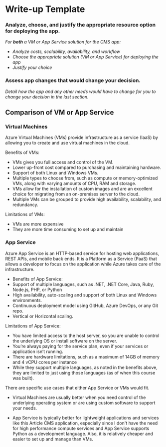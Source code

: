 # Write-up Template

### Analyze, choose, and justify the appropriate resource option for deploying the app.

*For **both** a VM or App Service solution for the CMS app:*
- *Analyze costs, scalability, availability, and workflow*
- *Choose the appropriate solution (VM or App Service) for deploying the app*
- *Justify your choice*

### Assess app changes that would change your decision.

*Detail how the app and any other needs would have to change for you to change your decision in the last section.* 

## Comparison of VM or App Service
### Virtual Machines
Azure Virtual Machines (VMs) provide infrastructure as a service (IaaS) by allowing you to create and use virtual machines in the cloud.

Benefits of VMs:
* VMs gives you full access and control of the VM.
* Lower up-front cost compared to purchasing and maintaining hardware.
* Support of both Linux and Windows VMs.
* Multiple types to choose from, such as compute or memory-optimized VMs, along with varying amounts of CPU, RAM and storage.
* VMs allow for the installation of custom images and are an excellent choice for migrating from an on-premises server to the cloud.
* Multiple VMs can be grouped to provide high availability, scalability, and redundancy.

Limitations of VMs:
* VMs are more expensive
* They are more time consuming to set up and maintain

### App Service
Azure App Service is an HTTP-based service for hosting web applications, REST APIs, and mobile back ends. It is a Platform as a Service (PaaS) that allows a developer to focus on the application while Azure takes care of the infrastructure.
* Benefits of App Service:
* Support of multiple languages, such as .NET, .NET Core, Java, Ruby, Node.js, PHP, or Python
* High availability, auto-scaling and support of both Linux and Windows environments.
* Continuous deployment model using GitHub, Azure DevOps, or any Git repo.
* Vertical or Horizontal scaling. 

Limitations of App Service:
* You have limited access to the host server, so you are unable to control the underlying OS or install software on the server.
* You’re always paying for the service plan, even if your services or application isn’t running.
* There are hardware limitations, such as a maximum of 14GB of memory and 4 vCPU cores per instance
* While they support multiple languages, as noted in the benefits above, they are limited to just using those languages (as of when this course was built).

There are specific use cases that either App Service or VMs would fit.
* Virtual Machines are usually better when you need control of the underlying operating system or are using custom software to support your needs.

* App Service is typically better for lightweight applications and services like this Article CMS application, especially since I don't have the need for high performance compute services and App Service supports Python as a development language. Also, it is relatively cheaper and easier to set up and manage than VMs.